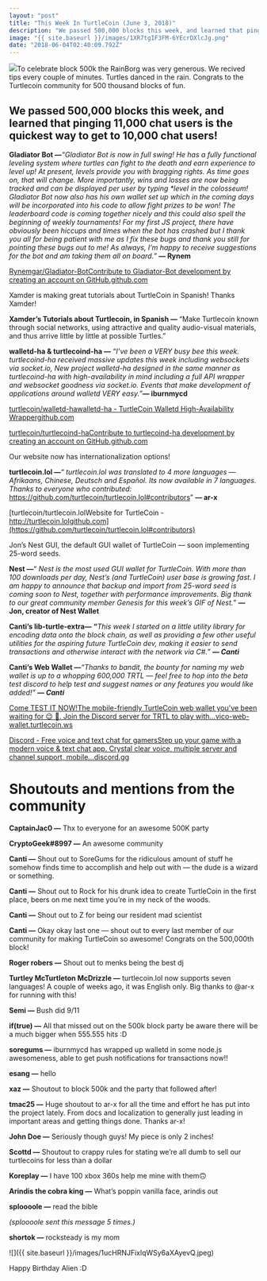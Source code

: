 ```yaml
---
layout: "post"
title: "This Week In TurtleCoin (June 3, 2018)"
description: "We passed 500,000 blocks this week, and learned that pinging 11,000 chat users is the quickest way to get to 10,000 chat users!"
image: "{{ site.baseurl }}/images/1XR7tgIF3FM-6YEcrDXlcJg.png"
date: "2018-06-04T02:40:09.792Z"
---
```


![](https://miro.medium.com/max/3804/1*XR7tgIF3FM-6YEcrDXlcJg.png)To celebrate block 500k the RainBorg was very generous. We recived tips every couple of minutes. Turtles danced in the rain. Congrats to the Turtlecoin community for 500 thousand blocks of fun.

## We passed 500,000 blocks this week, and learned that pinging 11,000 chat users is the quickest way to get to 10,000 chat users!

**Gladiator Bot —**_“Gladiator Bot is now in full swing! He has a fully functional leveling system where turtles can fight to the death and earn experience to level up! At present, levels provide you with bragging rights. As time goes on, that will change. More importantly, wins and losses are now being tracked and can be displayed per user by typing \*level in the colosseum! Gladiator Bot now also has his own wallet set up which in the coming days will be incorporated into his code to allow fight prizes to be won! The leaderboard code is coming together nicely and this could also spell the beginning of weekly tournaments! For my first JS project, there have obviously been hiccups and times when the bot has crashed but I thank you all for being patient with me as I fix these bugs and thank you still for pointing these bugs out to me! As always, I’m happy to receive suggestions for the bot and am taking them all on board.”_ **— Rynem**

[Rynemgar/Gladiator-BotContribute to Gladiator-Bot development by creating an account on GitHub.github.com](https://github.com/rynemgar/Gladiator-bot)

Xamder is making great tutorials about TurtleCoin in Spanish! Thanks Xamder!

**Xamder’s Tutorials about Turtlecoin, in Spanish —** “Make Turtlecoin known through social networks, using attractive and quality audio-visual materials, and thus arrive little by little at possible Turtles.”

**walletd-ha & turtlecoind-ha —** _“I’ve been a VERY busy bee this week. turtlecoind-ha received massive updates this week including websockets via socket.io, New project walletd-ha designed in the same manner as turtlecoind-ha with high-availability in mind including a full API wrapper and websocket goodness via socket.io. Events that make development of applications around walletd VERY easy.”_**— iburnmycd**

[turtlecoin/walletd-hawalletd-ha - TurtleCoin Walletd High-Availability Wrappergithub.com](https://github.com/turtlecoin/walletd-ha)

[turtlecoin/turtlecoind-haContribute to turtlecoind-ha development by creating an account on GitHub.github.com](https://github.com/turtlecoin/turtlecoind-ha)

Our website now has internationalization options!

**turtlecoin.lol —**“ _turtlecoin.lol was translated to 4 more languages — Afrikaans, Chinese, Deutsch and Español. Its now available in 7 languages. Thanks to everyone who contributed:_ <https://github.com/turtlecoin/turtlecoin.lol#contributors>” **— ar-x**

[turtlecoin/turtlecoin.lolWebsite for TurtleCoin - http://turtlecoin.lolgithub.com](https://github.com/turtlecoin/turtlecoin.lol#contributors)

Jon’s Nest GUI, the default GUI wallet of TurtleCoin — soon implementing 25-word seeds.

**Nest —**“ _Nest is the most used GUI wallet for TurtleCoin. With more than 100 downloads per day, Nest’s (and TurtleCoin) user base is growing fast. I am happy to announce that backup and import from 25-word seed is coming soon to Nest, together with performance improvements. Big thank to our great community member Genesis for this week’s GIF of Nest._” **— Jon, creator of Nest Wallet**

**Canti’s lib-turtle-extra— _“_**_This week I started on a little utility library for encoding data onto the block chain, as well as providing a few other useful utilities for the aspiring future TurtleCoin dev, making it easier to send transactions and otherwise interact with the network via C#.”_ **_— Canti_**

**Canti’s Web Wallet —**_“Thanks to bandit, the bounty for naming my web wallet is up to a whopping 600,000 TRTL — feel free to hop into the beta test discord to help test and suggest names or any features you would like added!”_ **_— Canti_**

[Come TEST IT NOW!The mobile-friendly TurtleCoin web wallet you've been waiting for 😉 🐢. Join the Discord server for TRTL to play with…vico-web-wallet.turtlecoin.ws](https://vico-web-wallet.turtlecoin.ws/)

[Discord - Free voice and text chat for gamersStep up your game with a modern voice & text chat app. Crystal clear voice, multiple server and channel support, mobile…discord.gg](https://discord.gg/FBzS7J)

# Shoutouts and mentions from the community

**CaptainJac0 —** Thx to everyone for an awesome 500K party

**CryptoGeek#8997 —** An awesome community

**Canti —** Shout out to SoreGums for the ridiculous amount of stuff he somehow finds time to accomplish and help out with — the dude is a wizard or something.

**Canti —** Shout out to Rock for his drunk idea to create TurtleCoin in the first place, beers on me next time you’re in my neck of the woods.

**Canti —** Shout out to Z for being our resident mad scientist

**Canti —** Okay okay last one — shout out to every last member of our community for making TurtleCoin so awesome! Congrats on the 500,000th block!

**Roger robers —** Shout out to menks being the best dj

**Turtley McTurtleton McDrizzle —** turtlecoin.lol now supports seven languages! A couple of weeks ago, it was English only. Big thanks to @ar-x for running with this!

**Semi —** Bush did 9/11

**if(true) —** All that missed out on the 500k block party be aware there will be a much bigger when 555.555 hits :D

**soregums —** iburnmycd has wrapped up walletd in some node.js awesomeness, able to get push notifications for transactions now!!

**esang —** hello

**xaz —** Shoutout to block 500k and the party that followed after!

**tmac25 —** Huge shoutout to ar-x for all the time and effort he has put into the project lately. From docs and localization to generally just leading in important areas and getting things done. Thanks ar-x!

**John Doe —** Seriously though guys! My piece is only 2 inches!

**Scottd —** Shoutout to crappy rules for stating we’re all dumb to sell our turtlecoins for less than a dollar

**Koreplay —** I have 100 xbox 360s help me mine with them🙃

**Arindis the cobra king —** What’s poppin vanilla face, arindis out

**sploooole —** read the bible

_(sploooole sent this message 5 times.)_

**shortok —** rocksteady is my mom

![]({{ site.baseurl }}/images/1ucHRNJFixlqWSy6aXAyevQ.jpeg)

Happy Birthday Alien :D
